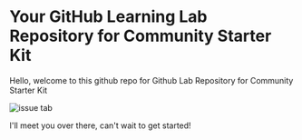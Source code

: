 # Your GitHub Learning Lab Repository for Community Starter Kit

Hello, welcome to this github repo for Github Lab Repository for Community Starter Kit

![issue tab](https://lab.github.com/public/images/issue_tab.png)

I'll meet you over there, can't wait to get started!
